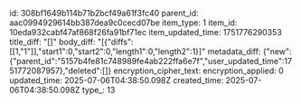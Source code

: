 id: 308bf1649b114b71b2bcf49a61f3fc40
parent_id: aac0994929614bb387dea9c0cecd07be
item_type: 1
item_id: 10eda932cabf47af868f26fa91bf71ec
item_updated_time: 1751776290353
title_diff: "[]"
body_diff: "[{\"diffs\":[[1,\"1\"]],\"start1\":0,\"start2\":0,\"length1\":0,\"length2\":1}]"
metadata_diff: {"new":{"parent_id":"5157b4fe81c748989fe4ab222ffa6e7f","user_updated_time":1751772087957},"deleted":[]}
encryption_cipher_text: 
encryption_applied: 0
updated_time: 2025-07-06T04:38:50.098Z
created_time: 2025-07-06T04:38:50.098Z
type_: 13